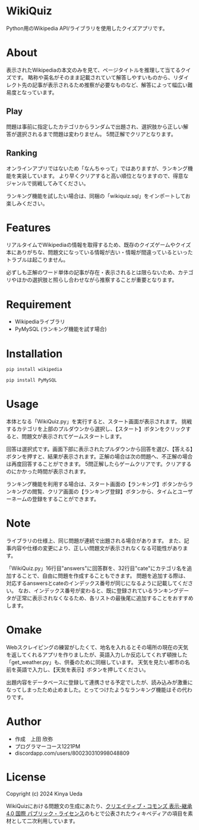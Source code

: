 # WikiQuiz

Python用のWikipedia API/ライブラリを使用したクイズアプリです。

# About
表示されたWikipediaの本文のみを見て、ページタイトルを推理して当てるクイズです。
略称や英名がそのまま記載されていて解答しやすいものから、リダイレクト先の記事が表示されるため推察が必要なものなど、解答によって幅広い難易度となっています。

## Play
問題は事前に指定したカテゴリからランダムで出題され、選択肢から正しい解答が選択されるまで問題は変わりません。
5問正解でクリアとなります。

## Ranking
オンラインアプリではないため「なんちゃって」ではありますが、ランキング機能を実装しています。
より早くクリアすると高い順位となりますので、得意なジャンルで挑戦してみてください。

ランキング機能を試したい場合は、同梱の「wikiquiz.sql」をインポートしてお楽しみください。

# Features

リアルタイムでWikipediaの情報を取得するため、既存のクイズゲームやクイズ本にありがちな、問題文になっている情報が古い・情報が間違っているといったトラブルは起こりません。

必ずしも正解のワード単体の記事が存在・表示されるとは限らないため、カテゴリやほかの選択肢と照らし合わせながら推察することが重要となります。

# Requirement

* Wikipediaライブラリ
* PyMySQL (ランキング機能を試す場合)

# Installation

```bash
pip install wikipedia
```
```bash
pip install PyMySQL
```

# Usage

本体となる「WikiQuiz.py」を実行すると、スタート画面が表示されます。
挑戦するカテゴリを上部のプルダウンから選択し、【スタート】ボタンをクリックすると、問題文が表示されてゲームスタートします。

回答は選択式です。画面下部に表示されたプルダウンから回答を選び、【答える】ボタンを押すと、結果が表示されます。正解の場合は次の問題へ、不正解の場合は再度回答することができます。
5問正解したらゲームクリアです。クリアするのにかかった時間が表示されます。

ランキング機能を利用する場合は、スタート画面の【ランキング】ボタンからランキングの閲覧、クリア画面の【ランキング登録】ボタンから、タイムとユーザーネームの登録をすることができます。

# Note

ライブラリの仕様上、同じ問題が連続で出題される場合があります。
また、記事内容や仕様の変更により、正しい問題文が表示されなくなる可能性があります。

「WikiQuiz.py」16行目"answers"に回答群を、32行目"cate"にカテゴリ名を追加することで、自由に問題を作成することもできます。
問題を追加する際は、対応するanswersとcateのインデックス番号が同じになるように記載してください。
なお、インデックス番号が変わると、既に登録されているランキングデータが正常に表示されなくなるため、各リストの最後尾に追加することをおすすめします。

# Omake

Webスクレイピングの練習がしたくて、地名を入れるとその場所の現在の天気を返してくれるアプリを作りましたが、英語入力しか反応してくれず頓挫した「get_weather.py」も、供養のために同梱しています。
天気を見たい都市の名前を英語で入力し、【天気を表示】ボタンを押してください。

出題内容をデータベースに登録して連携させる予定でしたが、読み込みが激重になってしまったため止めました。とってつけたようなランキング機能はその代わりです。

# Author

* 作成　上田 欣弥
* プログラマーコース1221PM
* discordapp.com/users/800230310998048809

# License

Copyright (c) 2024 Kinya Ueda

WikiQuizにおける問題文の生成にあたり、<a href="https://creativecommons.org/licenses/by-sa/4.0/">クリエイティブ・コモンズ 表示-継承 4.0 国際 パブリック・ライセンス</a>のもとで公表されたウィキペディアの項目を素材として二次利用しています。